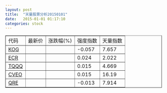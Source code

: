 ```yaml
---
layout: post
title:  "天量股票分析20150101"
date:   2015-01-01 01:17:10
categories: stock
---
```

<script type="text/javascript">
var stockList = []
stockList.push('gb_kog');
stockList.push('gb_ecr');
stockList.push('gb_tqqq');
stockList.push('gb_cveo');
stockList.push('gb_qre');
</script>

<table border="1">
 <tr>
  <td>代码</td>
  <td>最新价</td>
  <td>涨跌幅(%)</td>
 <td>强度指数</td>
 <td>天量指数</td>
</tr>
  <tr id="kog"><td><a href="http://stock.finance.sina.com.cn/usstock/quotes/KOG.html" target="_blank">KOG</a></td><td></td><td></td><td>-0.057</td><td>7.657</td></tr>
  <tr id="ecr"><td><a href="http://stock.finance.sina.com.cn/usstock/quotes/ECR.html" target="_blank">ECR</a></td><td></td><td></td><td>0.024</td><td>2.022</td></tr>
  <tr id="tqqq"><td><a href="http://stock.finance.sina.com.cn/usstock/quotes/TQQQ.html" target="_blank">TQQQ</a></td><td></td><td></td><td>0.015</td><td>4.669</td></tr>
  <tr id="cveo"><td><a href="http://stock.finance.sina.com.cn/usstock/quotes/CVEO.html" target="_blank">CVEO</a></td><td></td><td></td><td>0.015</td><td>16.19</td></tr>
  <tr id="qre"><td><a href="http://stock.finance.sina.com.cn/usstock/quotes/QRE.html" target="_blank">QRE</a></td><td></td><td></td><td>-0.013</td><td>7.914</td></tr>
</table>
